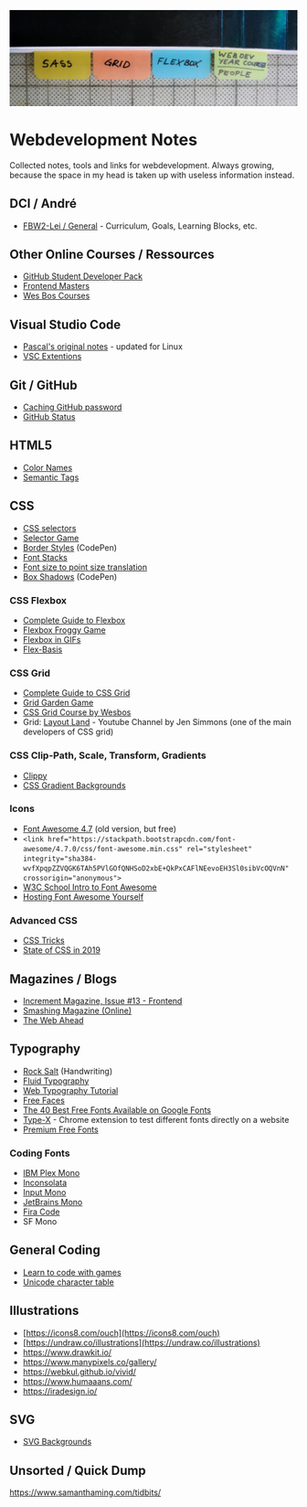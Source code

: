 ![Note Tabs](note_tabs.jpg "Note Tabs")

# Webdevelopment Notes

Collected notes, tools and links for webdevelopment. Always growing, because the space in my head is taken up with useless information instead.

## DCI / André

 * [FBW2-Lei / General](https://github.com/fbw2-lei/general) - Curriculum, Goals, Learning Blocks, etc.
 
## Other Online Courses / Ressources
 
 * [GitHub Student Developer Pack](https://education.github.com/pack/offers)
 * [Frontend Masters](https://frontendmasters.com/dashboard/)
 * [Wes Bos Courses](https://wesbos.com/courses)

## Visual Studio Code

 * [Pascal's original notes](vsc-pascal.md) - updated for Linux
 * [VSC Extentions](vsc-extentions.md)

## Git / GitHub

* [Caching GitHub password](https://help.github.com/en/github/using-git/caching-your-github-password-in-git)
* [GitHub Status](https://www.githubstatus.com/)

## HTML5

 * [Color Names](https://colours.neilorangepeel.com/)
 * [Semantic Tags](https://www.vikingcodeschool.com/html5-and-css3/html5-semantic-tags)

## CSS

 * [CSS selectors](https://estelle.github.io/cssmastery/selectors/selectors.html)
 * [Selector Game](https://flukeout.github.io/)
 * [Border Styles](https://codepen.io/coffeepyros/pen/BaoLpEN) (CodePen)
 * [Font Stacks](https://css-tricks.com/snippets/css/font-stacks/)
 * [Font size to point size translation](https://stackoverflow.com/questions/5912528/font-size-translating-to-actual-point-size)
 * [Box Shadows](https://codepen.io/coffeepyros/pen/wvKPRog) (CodePen)
 
 ### CSS Flexbox
 
 * [Complete Guide to Flexbox](https://css-tricks.com/snippets/css/a-guide-to-flexbox/)
 * [Flexbox Froggy Game](https://flexboxfroggy.com/#de)
 * [Flexbox in GIFs](https://www.freecodecamp.org/news/even-more-about-how-flexbox-works-explained-in-big-colorful-animated-gifs-a5a74812b053/)
 * [Flex-Basis](https://www.freecodecamp.org/news/flex-basis-property-in-flexbox/)
 
### CSS Grid
 
 * [Complete Guide to CSS Grid](https://css-tricks.com/snippets/css/complete-guide-grid/)
 * [Grid Garden Game](https://cssgridgarden.com/)
 * [CSS Grid Course by Wesbos](https://cssgrid.io/)
 * Grid: [Layout Land](https://www.youtube.com/channel/UC7TizprGknbDalbHplROtag) - Youtube Channel by Jen Simmons (one of the main developers of CSS grid)

### CSS Clip-Path, Scale, Transform, Gradients

 * [Clippy](https://bennettfeely.com/clippy/)
 * [CSS Gradient Backgrounds](https://cssgradient.io/) 
 
### Icons
 
 * [Font Awesome 4.7](https://fontawesome.com/v4.7.0/examples/) (old version, but free)
 * `<link href="https://stackpath.bootstrapcdn.com/font-awesome/4.7.0/css/font-awesome.min.css" rel="stylesheet" integrity="sha384-wvfXpqpZZVQGK6TAh5PVlGOfQNHSoD2xbE+QkPxCAFlNEevoEH3Sl0sibVcOQVnN" crossorigin="anonymous">`
 * [W3C School Intro to Font Awesome](https://www.w3schools.com/icons/fontawesome_icons_intro.asp)
 * [Hosting Font Awesome Yourself](https://fontawesome.com/how-to-use/on-the-web/setup/hosting-font-awesome-yourself)

### Advanced CSS

 * [CSS Tricks](https://css-tricks.com/)
 * [State of CSS in 2019](https://2019.stateofcss.com/)
 
## Magazines / Blogs

 * [Increment Magazine, Issue #13 - Frontend](https://increment.com/frontend/)
 * [Smashing Magazine (Online)](https://www.smashingmagazine.com/)
 * [The Web Ahead](http://thewebahead.net/topics)
 
 
## Typography

 * [Rock Salt](https://fonts.google.com/specimen/Rock+Salt) (Handwriting)
 * [Fluid Typography](https://www.smashingmagazine.com/2016/05/fluid-typography/)
 * [Web Typography Tutorial](https://www.internetingishard.com/html-and-css/web-typography/)
 * [Free Faces](https://freefaces.gallery/)
 * [The 40 Best Free Fonts Available on Google Fonts](https://www.typewolf.com/google-fonts)
 * [Type-X](https://github.com/arrowtype/type-x) - Chrome extension to test different fonts directly on a website
 * [Premium Free Fonts](https://medium.com/fresh-fonts/free/home)

### Coding Fonts

 * [IBM Plex Mono](https://fonts.google.com/specimen/IBM+Plex+Mono)
 * [Inconsolata](https://fonts.google.com/specimen/Inconsolata)
 * [Input Mono](https://input.fontbureau.com/)
 * [JetBrains Mono](https://www.jetbrains.com/lp/mono/)
 * [Fira Code](https://github.com/tonsky/FiraCode)
 * SF Mono

## General Coding

 * [Learn to code with games](https://codepip.com/)
 * [Unicode character table](https://unicode-table.com/en/25BC/)

## Illustrations

 * [https://icons8.com/ouch](https://icons8.com/ouch)
 * [https://undraw.co/illustrations](https://undraw.co/illustrations)
 * https://www.drawkit.io/
 * https://www.manypixels.co/gallery/
 * https://webkul.github.io/vivid/
 * https://www.humaaans.com/
 * https://iradesign.io/
 
 ## SVG
 
 * [SVG Backgrounds](https://www.svgbackgrounds.com/)

## Unsorted / Quick Dump

https://www.samanthaming.com/tidbits/
